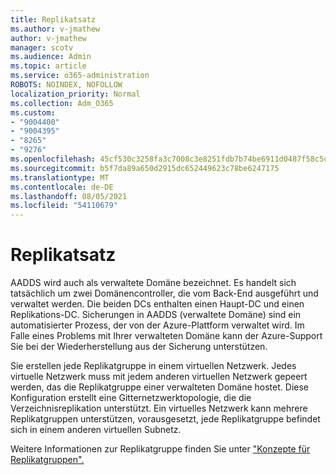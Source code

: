 ```yaml
---
title: Replikatsatz
ms.author: v-jmathew
author: v-jmathew
manager: scotv
ms.audience: Admin
ms.topic: article
ms.service: o365-administration
ROBOTS: NOINDEX, NOFOLLOW
localization_priority: Normal
ms.collection: Adm_O365
ms.custom:
- "9004400"
- "9004395"
- "8265"
- "9276"
ms.openlocfilehash: 45cf530c3258fa3c7008c3e8251fdb7b74be6911d0487f58c5ce2530e25ca282
ms.sourcegitcommit: b5f7da89a650d2915dc652449623c78be6247175
ms.translationtype: MT
ms.contentlocale: de-DE
ms.lasthandoff: 08/05/2021
ms.locfileid: "54110679"
---
```

# <a name="replica-set"></a>Replikatsatz

AADDS wird auch als verwaltete Domäne bezeichnet. Es handelt sich tatsächlich um zwei Domänencontroller, die vom Back-End ausgeführt und verwaltet werden. Die beiden DCs enthalten einen Haupt-DC und einen Replikations-DC. Sicherungen in AADDS (verwaltete Domäne) sind ein automatisierter Prozess, der von der Azure-Plattform verwaltet wird. Im Falle eines Problems mit Ihrer verwalteten Domäne kann der Azure-Support Sie bei der Wiederherstellung aus der Sicherung unterstützen.

Sie erstellen jede Replikatgruppe in einem virtuellen Netzwerk. Jedes virtuelle Netzwerk muss mit jedem anderen virtuellen Netzwerk gepeert werden, das die Replikatgruppe einer verwalteten Domäne hostet. Diese Konfiguration erstellt eine Gitternetzwerktopologie, die die Verzeichnisreplikation unterstützt. Ein virtuelles Netzwerk kann mehrere Replikatgruppen unterstützen, vorausgesetzt, jede Replikatgruppe befindet sich in einem anderen virtuellen Subnetz.

Weitere Informationen zur Replikatgruppe finden Sie unter ["Konzepte für Replikatgruppen".](https://docs.microsoft.com/azure/active-directory-domain-services/concepts-replica-sets)

